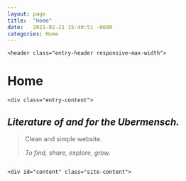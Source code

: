 ```yaml
---
layout: page
title:  "Home"
date:   2021-02-21 15:40:51 -0600
categories: Home
---
```


<html lang="en">

	<header class="entry-header responsive-max-width">
		
<h1 class="entry-title">Home</h1>
	
	<div class="entry-content">
		
<h2><em>Literature of and for the Ubermensch. </em></h2>


<blockquote class="wp-block-quote"><p>Clean and simple website. </p><cite>To find, share, explore, grow.</cite></blockquote>

<figure class="wp-block-image size-large"><img data-attachment-id="89" data-permalink="http://127.0.0.1:4000/literature/" data-orig-file="http://127.0.0.1:4000/literature/" data-orig-size="964,954" data-comments-opened="1" data-image-meta="{&quot;aperture&quot;:&quot;0&quot;,&quot;credit&quot;:&quot;\u00a9 NASA\/GSFC\/USGS Eros Data Center&quot;,&quot;camera&quot;:&quot;&quot;,&quot;caption&quot;:&quot;&quot;,&quot;created_timestamp&quot;:&quot;0&quot;,&quot;copyright&quot;:&quot;&quot;,&quot;focal_length&quot;:&quot;0&quot;,&quot;iso&quot;:&quot;0&quot;,&quot;shutter_speed&quot;:&quot;0&quot;,&quot;title&quot;:&quot;&quot;,&quot;orientation&quot;:&quot;0&quot;}" data-image-title="article-2490051-193bd36d00000578-21_964x954-2" data-image-description="" data-medium-file="http://127.0.0.1:4000/literature/" data-large-file="http://127.0.0.1:4000/literature/" src="http://127.0.0.1:4000/literature/" alt="" class="wp-image-89" srcset="https://selfishoverman.files.wordpress.com/2021/02/article-2490051-193bd36d00000578-21_964x954-2.jpg 964w, https://selfishoverman.files.wordpress.com/2021/02/article-2490051-193bd36d00000578-21_964x954-2.jpg?w=150 150w, https://selfishoverman.files.wordpress.com/2021/02/article-2490051-193bd36d00000578-21_964x954-2.jpg?w=300 300w, https://selfishoverman.files.wordpress.com/2021/02/article-2490051-193bd36d00000578-21_964x954-2.jpg?w=768 768w" sizes="(max-width: 964px) 100vw, 964px" /></figure>

	<div id="content" class="site-content">
